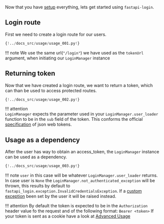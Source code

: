 Now that you have [setup](setup.md) everything, lets get started using 
``fastapi-login``.

## Login route
First we need to create a login route for our users.
````python
{!../docs_src/usage/usage_001.py!}
````

!!! note
    We use the same url(``"/login"``) we have used as the ``tokenUrl`` argument,
    when initiating our ``LoginManager`` instance

## Returning token
Now that we have created a login route, we want to return a token, which can than
be used to access protected routes.
````python hl_lines="13 14 15 16"
{!../docs_src/usage/usage_002.py!}
````

!!! attention    
    ``LoginManager`` expects the parameter used in your ``LoginManager.user_loader``
    function to be in the ``sub`` field of the token. This conforms the official
    [specification](https://tools.ietf.org/html/rfc7519#page-9) of json web tokens.

## Usage as a dependency
After the user has way to obtain an access_token, the ``LoginManager`` instance
can be used as a dependency.
````python hl_lines="2"
{!../docs_src/usage/usage_003.py!}
````

!!! note 
    ``user`` in this case will be whatever ``LoginManager.user_loader`` returns.
    In case user is ``None`` the `LoginManager.not_authenticated_exception`
    will be thrown, this results by default to 
    `fastapi_login.exception.InvalidCredentialsException`.
    If a [custom exception](advanced_usage.md#exception-handling) been set by the user it will be
    raised instead.

!!! attention
    By default the token is expected to be in the ``Authorization`` header
    value fo the request and of the following format:
    ````
    Bearer <token>
    ````
    If your token is sent as a cookie have a look at [Advanced Usage](http://127.0.0.1:8000/advanced_usage.html#cookies)